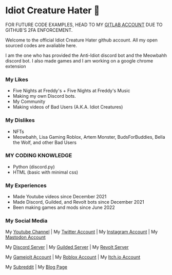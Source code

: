 # Idiot Creature Hater 👋

FOR FUTURE CODE EXAMPLES, HEAD TO MY [GITLAB ACCOUNT](https://gitlab.com/idiotcreaturehater) DUE TO GITHUB'S 2FA ENFORCEMENT.

Welcome to the official Idiot Creature Hater github account. All my open sourced codes are avaliable here.

I am the one who has provided the Anti-Idiot discord bot and the Meowbahh discord bot. I also made games and I am working on a google chrome extension

### My Likes

- Five Nights at Freddy's + Five Nights at Freddy's Music
- Making my own Discord bots.
- My Community
- Making videos of Bad Users (A.K.A. Idiot Creatures)

### My Dislikes

- NFTs
- Meowbahh, Lisa Gaming Roblox, Artem Monster, BudsForBuddies, Bella the Wolf, and other Bad Users

### MY CODING KNOWLEDGE

- Python (discord.py)
- HTML (basic with minimal css)

### My Experiences

- Made Youtube videos since December 2021
- Made Discord, Guilded, and Revolt bots since December 2021
- Been making games and mods since June 2022

### My Social Media

My [Youtube Channel](https://www.youtube.com/channel/UCBW8ynz9ZOs21dzacjJNdGA) | My [Twitter Account](https://twitter.com/BadUserHater) | My [Instagram Account](https://www.instagram.com/idiotcreaturehater) | My [Mastodon Account](https://mastodon.social/@idiotcreaturehater)

My [Discord Server](https://discord.com/invite/nVs4rCNwyc) | My [Guilded Server](https://www.guilded.gg/i/kQ6RXQAp) | My [Revolt Server](https://rvlt.gg/sRTVE2sV)

My [Gamejolt Account](https://gamejolt.com/@IdiotCreatureHater) | My [Roblox Account](https://www.roblox.com/users/3436135747/profile) | My [Itch.io Account](https://idiotcreaturehater.itch.io/mcidiotcreaturesmod)

My [Subreddit](https://www.reddit.com/r/BadUserHaters/) | My [Blog Page](https://idiotcreaturehater.blogspot.com/)
